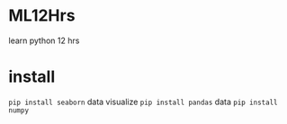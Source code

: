 # ML12Hrs
learn python  12 hrs

# install
`pip install seaborn` data visualize
`pip install pandas` data
`pip install numpy` 